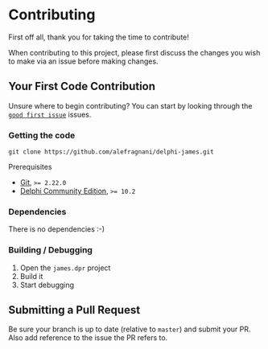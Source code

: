 # Contributing

First off all, thank you for taking the time to contribute!

When contributing to this project, please first discuss the changes you wish to make via an issue before making changes.

## Your First Code Contribution

Unsure where to begin contributing? You can start by looking through the [`good first issue`](https://github.com/alefragnani/delphi-james/labels/good%20first%20issue) issues.

### Getting the code

```
git clone https://github.com/alefragnani/delphi-james.git
```

Prerequisites

- [Git](https://git-scm.com/), `>= 2.22.0`
- [Delphi Community Edition](https://www.embarcadero.com/br/products/delphi/starter), `>= 10.2`

### Dependencies

There is no dependencies :-)

### Building / Debugging

1. Open the `james.dpr` project
2. Build it
3. Start debugging

## Submitting a Pull Request

Be sure your branch is up to date (relative to `master`) and submit your PR. Also add reference to the issue the PR refers to.